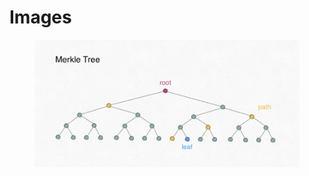 # Images

<figure><img src=".gitbook/assets/Merkle tree.png" alt=""><figcaption></figcaption></figure>
